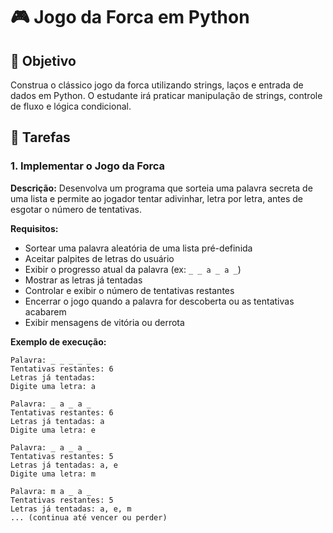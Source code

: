 

# 🎮 Jogo da Forca em Python

## 🎯 Objetivo
Construa o clássico jogo da forca utilizando strings, laços e entrada de dados em Python. O estudante irá praticar manipulação de strings, controle de fluxo e lógica condicional.

## 📝 Tarefas

### 1. Implementar o Jogo da Forca
**Descrição:**
Desenvolva um programa que sorteia uma palavra secreta de uma lista e permite ao jogador tentar adivinhar, letra por letra, antes de esgotar o número de tentativas.

**Requisitos:**
- Sortear uma palavra aleatória de uma lista pré-definida
- Aceitar palpites de letras do usuário
- Exibir o progresso atual da palavra (ex: `_ _ a _ a _`)
- Mostrar as letras já tentadas
- Controlar e exibir o número de tentativas restantes
- Encerrar o jogo quando a palavra for descoberta ou as tentativas acabarem
- Exibir mensagens de vitória ou derrota

**Exemplo de execução:**
```
Palavra: _ _ _ _ _
Tentativas restantes: 6
Letras já tentadas: 
Digite uma letra: a

Palavra: _ a _ a _
Tentativas restantes: 6
Letras já tentadas: a
Digite uma letra: e

Palavra: _ a _ a _
Tentativas restantes: 5
Letras já tentadas: a, e
Digite uma letra: m

Palavra: m a _ a _
Tentativas restantes: 5
Letras já tentadas: a, e, m
... (continua até vencer ou perder)
```
